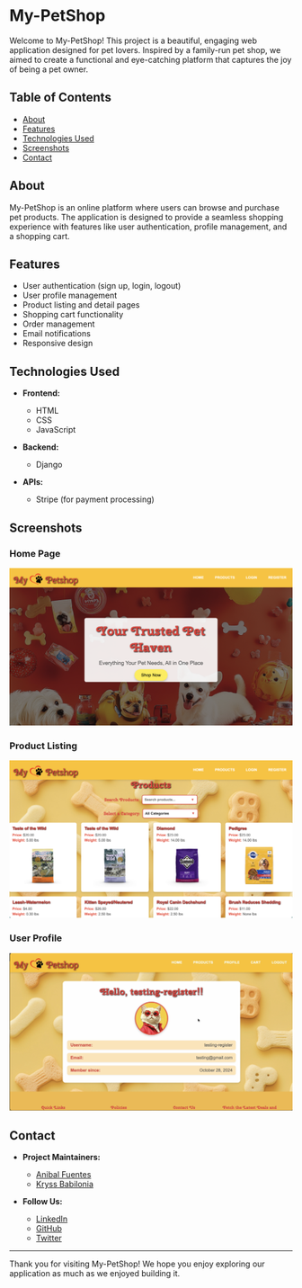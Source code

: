 # My-PetShop

Welcome to My-PetShop! This project is a beautiful, engaging web application designed for pet lovers. Inspired by a family-run pet shop, we aimed to create a functional and eye-catching platform that captures the joy of being a pet owner.

## Table of Contents

- [About](#about)
- [Features](#features)
- [Technologies Used](#technologies-used)
- [Screenshots](#screenshots)
- [Contact](#contact)

## About

My-PetShop is an online platform where users can browse and purchase pet products. The application is designed to provide a seamless shopping experience with features like user authentication, profile management, and a shopping cart.

## Features

- User authentication (sign up, login, logout)
- User profile management
- Product listing and detail pages
- Shopping cart functionality
- Order management
- Email notifications
- Responsive design

## Technologies Used

- **Frontend:**
  - HTML
  - CSS
  - JavaScript

- **Backend:**
  - Django

- **APIs:**
  - Stripe (for payment processing)

## Screenshots

### Home Page
![Home Page](myapp/static/images/screenshots/home_page.png)

### Product Listing
![Product Listing](myapp/static/images/screenshots/product_listing.png)

### User Profile
![User Profile](myapp/static/images/screenshots/user_profile.png)

## Contact

- **Project Maintainers:**
  - [Anibal Fuentes](https://github.com/your-username)
  - [Kryss Babilonia](https://github.com/partner-username)

- **Follow Us:**
  - [LinkedIn](https://www.linkedin.com)
  - [GitHub](https://github.com)
  - [Twitter](https://twitter.com)


---

Thank you for visiting My-PetShop! We hope you enjoy exploring our application as much as we enjoyed building it.
